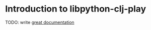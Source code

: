 # Introduction to libpython-clj-play

TODO: write [great documentation](http://jacobian.org/writing/what-to-write/)
